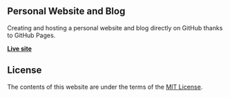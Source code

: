 ## Personal Website and Blog

Creating and hosting a personal website and blog directly on GitHub thanks to GitHub Pages. 

**[Live site](https://chrisoung.github.io)**

## License

The contents of this website are under the terms of the [MIT License](https://github.com/chrisoung/chrisoung.github.io/blob/master/LICENSE).

